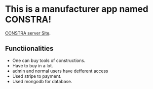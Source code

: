 # This is a manufacturer app named CONSTRA!

[CONSTRA server Site](https://agile-brook-59909.herokuapp.com/).

## Functiionalities

* One can buy tools of constructions.
* Have to buy in a lot.
* admin and normal users have defferent access
* Used stripe to payment.
* Used mongodb for database.
